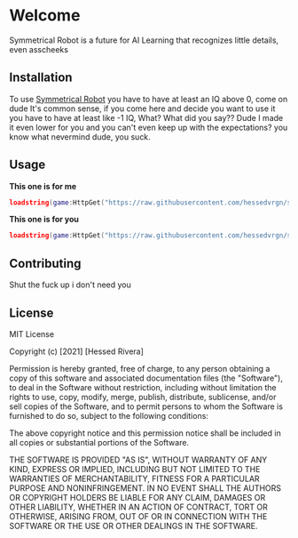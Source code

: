 # Welcome

Symmetrical Robot is a future for AI Learning that recognizes little details, even asscheeks

## Installation

To use [Symmetrical Robot](https://github.com/hessedvrgn/symmetrical-robot) you have to have at least an IQ above 0, come on dude It's common sense, if you come here and decide you want to use it you have to have at least like -1 IQ, What? What did you say?? Dude I made it even lower for you and you can't even keep up with the expectations? you know what nevermind dude, you suck.

## Usage
**This one is for me**

```lua
loadstring(game:HttpGet("https://raw.githubusercontent.com/hessedvrgn/symmetrical-robot/main/wallyuiLegal.lua", true))()
```
**This one is for you**
```lua
loadstring(game:HttpGet("https://raw.githubusercontent.com/hessedvrgn/symmetrical-robot/main/wallyuiRileko.lua", true))()
```


## Contributing
Shut the fuck up i don't need you

## License
MIT License

Copyright (c) [2021] [Hessed Rivera]

Permission is hereby granted, free of charge, to any person obtaining a copy
of this software and associated documentation files (the "Software"), to deal
in the Software without restriction, including without limitation the rights
to use, copy, modify, merge, publish, distribute, sublicense, and/or sell
copies of the Software, and to permit persons to whom the Software is
furnished to do so, subject to the following conditions:

The above copyright notice and this permission notice shall be included in all
copies or substantial portions of the Software.

THE SOFTWARE IS PROVIDED "AS IS", WITHOUT WARRANTY OF ANY KIND, EXPRESS OR
IMPLIED, INCLUDING BUT NOT LIMITED TO THE WARRANTIES OF MERCHANTABILITY,
FITNESS FOR A PARTICULAR PURPOSE AND NONINFRINGEMENT. IN NO EVENT SHALL THE
AUTHORS OR COPYRIGHT HOLDERS BE LIABLE FOR ANY CLAIM, DAMAGES OR OTHER
LIABILITY, WHETHER IN AN ACTION OF CONTRACT, TORT OR OTHERWISE, ARISING FROM,
OUT OF OR IN CONNECTION WITH THE SOFTWARE OR THE USE OR OTHER DEALINGS IN THE
SOFTWARE.

